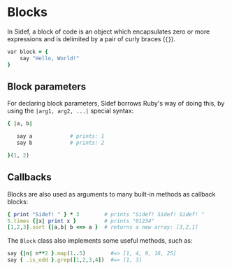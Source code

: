 # Blocks

In Sidef, a block of code is an object which encapsulates zero or more expressions and is delimited by a pair of curly braces (`{}`).

```ruby
var block = {
    say "Hello, World!"
}
```

## Block parameters

For declaring block parameters, Sidef borrows Ruby's way of doing this, by using the `|arg1, arg2, ...|` special syntax:

```ruby
{ |a, b|

   say a            # prints: 1
   say b            # prints: 2

}(1, 2)
```

## Callbacks

Blocks are also used as arguments to many built-in methods as callback blocks:

```ruby
{ print "Sidef! " } * 3        # prints "Sidef! Sidef! Sidef! "
5.times {|x| print x }         # prints "01234"
[1,2,3].sort {|a,b| b <=> a }  # returns a new array: [3,2,1]
```

The `Block` class also implements some useful methods, such as:

```ruby
say {|n| n**2 }.map(1..5)        #=> [1, 4, 9, 16, 25]
say { .is_odd }.grep([1,2,3,4])  #=> [1, 3]
```
